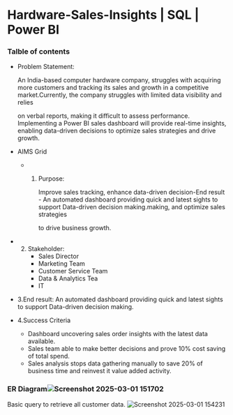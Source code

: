 # Hardware-Sales-Insights | SQL | Power BI
### Talble of contents
- Problem Statement:
  
  An India-based computer hardware company, struggles with acquiring more customers and tracking its sales and growth in a competitive market.Currently, the company struggles with limited data visibility and 
  relies 

  on verbal reports, making it difficult to assess performance. Implementing a Power BI sales dashboard will provide real-time insights, enabling data-driven decisions to optimize sales strategies and drive
  growth.
  
- AIMS Grid
  
  - 1. Purpose:
       
       Improve sales tracking, enhance data-driven decision-End result - An automated dashboard providing quick and latest sights to support Data-driven decision making.making, and optimize sales strategies 

        to drive business growth.

 -  2. Stakeholder:
       - Sales Director
       - Marketing Team
       - Customer Service Team
       - Data & Analytics Tea
       -  IT
   -  3.End result:
        An automated dashboard providing quick and latest sights to support Data-driven decision making.
    
   - 4.Success Criteria
      - Dashboard uncovering sales order insights with the latest data available.
      - Sales team able to make better decisions and prove 10% cost saving of total spend.
      - Sales analysis stops data gathering manually to save 20% of business time and reinvest it value added activity.
### ER Diagram![Screenshot 2025-03-01 151702](https://github.com/user-attachments/assets/ebee9822-f620-4b83-8c0e-2e853b89ed00)

 Basic query to retrieve all customer data.
![Screenshot 2025-03-01 154231](https://github.com/user-attachments/assets/ca258826-ee4f-4a50-8a19-d608c7f3569f)


